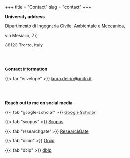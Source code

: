 +++
title = "Contact"
slug = "contact"
+++


**University address**

Dipartimento di Ingegneria Civile, Ambientale e Meccanica,

via Mesiano, 77, 

38123 Trento, Italy

<br><br> <!-- Add vertical space here -->

**Contact information**

{{< far "envelope" >}} [laura.delrio@unitn.it](mailto:laura.delrio@unitn.it)

<br><br> <!-- Add vertical space here -->

**Reach out to me on social media**

{{< fab "google-scholar" >}} [Google Scholar](https://scholar.google.com/citations?user=eEiSF6sAAAAJ&hl=en)

{{< fab "scopus" >}} [Scopus](https://www.scopus.com/authid/detail.uri?authorId=57209511972)

{{< fab "researchgate" >}} [ResearchGate](https://www.researchgate.net/profile/Laura-Rio-Martin)

{{< fab "orcid" >}} [Orcid](https://orcid.org/0000-0002-7812-3161)

{{< fab "dblp" >}} [dblp](https://dblp.org/pid/288/9130.html)
 